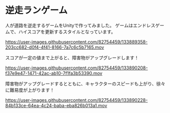 # 逆走ランゲーム

人が道路を逆走するゲームをUnityで作ってみました。
ゲームはエンドレスゲームで、ハイスコアを更新するスタイルとなっています。

https://user-images.githubusercontent.com/82754459/133889358-203cc682-d0f4-4f41-8166-7a7c6c5b7165.mov

スコアが一定の値まで上がると、障害物がアップグレードします！

https://user-images.githubusercontent.com/82754459/133890208-f37e9e47-1471-42ac-ab10-7f1fa3b53390.mov

障害物がアップグレードするとともに、キャラクターのスピードも上がり、徐々に難易度が上がります！

https://user-images.githubusercontent.com/82754459/133890228-84b133ce-64ea-4c24-baba-eba826b013a1.mov


